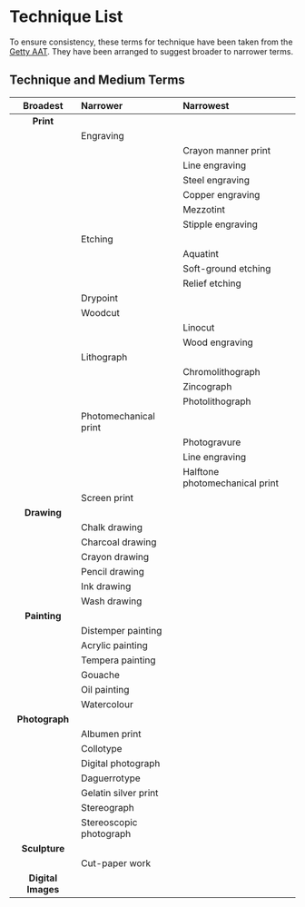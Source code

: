 # Technique List

To ensure consistency, these terms for technique have been taken from the [Getty AAT](https://www.getty.edu/research/tools/vocabularies/aat/). They have been arranged to suggest broader to narrower terms. 

## Technique and Medium Terms

| Broadest | Narrower | Narrowest |
| :---: | :--- | :--- |
| **Print** |  |  |
|  | Engraving |  |
|  |  | Crayon manner print |
|  |  | Line engraving  |
|  |  | Steel engraving |
|  |  | Copper engraving |
|  |  | Mezzotint  |
|  |  | Stipple engraving  |
|  | Etching  |  |
|  |  | Aquatint |
|  |  | Soft-ground etching |
|  |  | Relief etching  |
|  | Drypoint |  |
|  | Woodcut |  |
|  |  | Linocut |
|  |  | Wood engraving  |
|  | Lithograph |  |
|  |  | Chromolithograph  |
|  |  | Zincograph |
|  |  | Photolithograph |
|  | Photomechanical print |  |
|  |  | Photogravure |
|  |  | Line engraving |
|  |  | Halftone photomechanical print  |
|  | Screen print |  |
| **Drawing** |  |  |
|  | Chalk drawing  |  |
|  | Charcoal drawing  |  |
|  | Crayon drawing |  |
|  | Pencil drawing  |  |
|  | Ink drawing  |  |
|  | Wash drawing |  |
| **Painting**  |  |  |
|  | Distemper painting  |  |
|  | Acrylic painting |  |
|  | Tempera painting  |  |
|  | Gouache  |  |
|  | Oil painting  |  |
|  | Watercolour |  |
| **Photograph** |  |  |
|  | Albumen print  |  |
|  | Collotype  |  |
|  | Digital photograph |  |
|  | Daguerrotype |  |
|  | Gelatin silver print  |  |
|  | Stereograph |  |
|  | Stereoscopic photograph |  |
| **Sculpture** |  |  |
|  | Cut-paper work |  |
| **Digital Images** |  |  |

